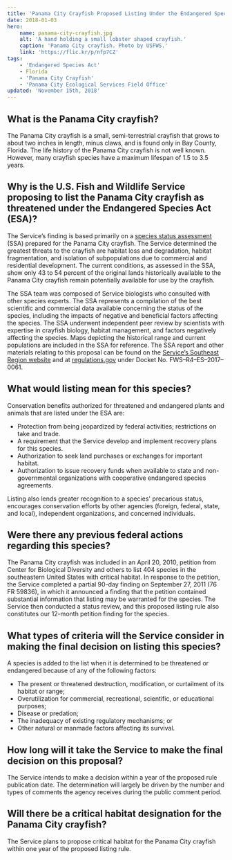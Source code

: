 ```yaml
---
title: 'Panama City Crayfish Proposed Listing Under the Endangered Species Act'
date: 2018-01-03
hero:
    name: panama-city-crayfish.jpg
    alt: 'A hand holding a small lobster shaped crayfish.'
    caption: 'Panama City crayfish. Photo by USFWS.'
    link: 'https://flic.kr/p/nfp7CZ'
tags:
    - 'Endangered Species Act'
    - Florida
    - 'Panama City Crayfish'
    - 'Panama City Ecological Services Field Office'
updated: 'November 15th, 2018'
---
```


## What is the Panama City crayfish?

The Panama City crayfish is a small, semi-terrestrial crayfish that grows to about two inches in length, minus claws, and is found only in Bay County, Florida. The life history of the Panama City crayfish is not well known. However, many crayfish species have a maximum lifespan of 1.5 to 3.5 years.

## Why is the U.S. Fish and Wildlife Service proposing to list the Panama City crayfish as threatened under the Endangered Species Act (ESA)?

The Service’s finding is based primarily on a [species status assessment](https://ecos.fws.gov/ServCat/DownloadFile/136342) (SSA) prepared for the Panama City crayfish. The Service determined the greatest threats to the crayfish are habitat loss and degradation, habitat fragmentation, and isolation of subpopulations due to commercial and residential development. The current conditions, as assessed in the SSA, show only 43 to 54 percent of the original lands historically available to the Panama City crayfish remain potentially available for use by the crayfish.

The SSA team was composed of Service biologists who consulted with other species experts. The SSA represents a compilation of the best scientific and commercial data available concerning the status of the species, including the impacts of negative and beneficial factors affecting the species. The SSA underwent independent peer review by scientists with expertise in crayfish biology, habitat management, and factors negatively affecting the species. Maps depicting the historical range and current populations are included in the SSA for reference. The SSA report and other materials relating to this proposal can be found on the [Service’s Southeast Region website](https://ecos.fws.gov/ServCat/DownloadFile/136342)
and at [regulations.gov](https://www.regulations.gov/document?D=FWS-R4-ES-2017-0061-0001) under Docket No. FWS–R4–ES–2017–0061.

## What would listing mean for this species?

Conservation benefits authorized for threatened and endangered plants and animals that are listed under the ESA are:

- Protection from being jeopardized by federal activities; restrictions on take and trade.
- A requirement that the Service develop and implement recovery plans for this species.
- Authorization to seek land purchases or exchanges for important habitat.
- Authorization to issue recovery funds when available to state and non-governmental organizations with cooperative endangered species agreements.

Listing also lends greater recognition to a species' precarious status, encourages conservation efforts by other agencies (foreign, federal, state, and local), independent organizations, and concerned individuals.

## Were there any previous federal actions regarding this species?

The Panama City crayfish was included in an April 20, 2010, petition from Center for Biological Diversity and others to list 404 species in the southeastern United States with critical habitat. In response to the petition, the Service completed a partial 90-day finding on September 27, 2011 (76 FR 59836), in which it announced a finding that the petition contained substantial information that listing may be warranted for the species. The Service then conducted a status review, and this proposed listing rule also constitutes our 12-month petition finding for the species.

## What types of criteria will the Service consider in making the final decision on listing this species?

A species is added to the list when it is determined to be threatened or endangered because of any of the following factors:

- The present or threatened destruction, modification, or curtailment of its habitat or range;
- Overutilization for commercial, recreational, scientific, or educational purposes;
- Disease or predation;
- The inadequacy of existing regulatory mechanisms; or
- Other natural or manmade factors affecting its survival.

## How long will it take the Service to make the final decision on this proposal?

The Service intends to make a decision within a year of the proposed rule publication date. The determination will largely be driven by the number and types of comments the agency receives during the public comment period.

## Will there be a critical habitat designation for the Panama City crayfish?

The Service plans to propose critical habitat for the Panama City crayfish within one year of the proposed listing rule.

